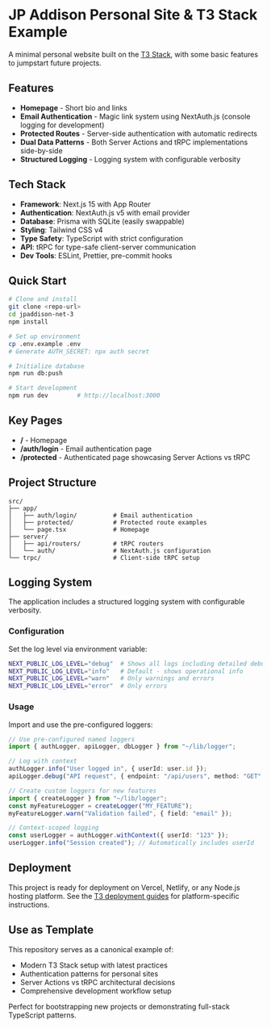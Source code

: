 # JP Addison Personal Site & T3 Stack Example

A minimal personal website built on the [T3 Stack](https://create.t3.gg/), with some basic features to jumpstart future projects.

## Features

- **Homepage** - Short bio and links
- **Email Authentication** - Magic link system using NextAuth.js (console logging for development)
- **Protected Routes** - Server-side authentication with automatic redirects
- **Dual Data Patterns** - Both Server Actions and tRPC implementations side-by-side
- **Structured Logging** - Logging system with configurable verbosity

## Tech Stack

- **Framework**: Next.js 15 with App Router
- **Authentication**: NextAuth.js v5 with email provider
- **Database**: Prisma with SQLite (easily swappable)
- **Styling**: Tailwind CSS v4
- **Type Safety**: TypeScript with strict configuration
- **API**: tRPC for type-safe client-server communication
- **Dev Tools**: ESLint, Prettier, pre-commit hooks

## Quick Start

```bash
# Clone and install
git clone <repo-url>
cd jpaddison-net-3
npm install

# Set up environment
cp .env.example .env
# Generate AUTH_SECRET: npx auth secret

# Initialize database
npm run db:push

# Start development
npm run dev        # http://localhost:3000
```

## Key Pages

- **/** - Homepage
- **/auth/login** - Email authentication page
- **/protected** - Authenticated page showcasing Server Actions vs tRPC

## Project Structure

```
src/
├── app/
│   ├── auth/login/          # Email authentication
│   ├── protected/           # Protected route examples
│   └── page.tsx             # Homepage
├── server/
│   ├── api/routers/         # tRPC routers
│   └── auth/                # NextAuth.js configuration
└── trpc/                    # Client-side tRPC setup
```

## Logging System

The application includes a structured logging system with configurable verbosity.

### Configuration

Set the log level via environment variable:

```bash
NEXT_PUBLIC_LOG_LEVEL="debug"  # Shows all logs including detailed debugging
NEXT_PUBLIC_LOG_LEVEL="info"   # Default - shows operational info
NEXT_PUBLIC_LOG_LEVEL="warn"   # Only warnings and errors
NEXT_PUBLIC_LOG_LEVEL="error"  # Only errors
```

### Usage

Import and use the pre-configured loggers:

```typescript
// Use pre-configured named loggers
import { authLogger, apiLogger, dbLogger } from "~/lib/logger";

// Log with context
authLogger.info("User logged in", { userId: user.id });
apiLogger.debug("API request", { endpoint: "/api/users", method: "GET" });

// Create custom loggers for new features
import { createLogger } from "~/lib/logger";
const myFeatureLogger = createLogger("MY_FEATURE");
myFeatureLogger.warn("Validation failed", { field: "email" });

// Context-scoped logging
const userLogger = authLogger.withContext({ userId: "123" });
userLogger.info("Session created"); // Automatically includes userId
```

## Deployment

This project is ready for deployment on Vercel, Netlify, or any Node.js hosting platform. See the [T3 deployment guides](https://create.t3.gg/en/deployment/vercel) for platform-specific instructions.

## Use as Template

This repository serves as a canonical example of:

- Modern T3 Stack setup with latest practices
- Authentication patterns for personal sites
- Server Actions vs tRPC architectural decisions
- Comprehensive development workflow setup

Perfect for bootstrapping new projects or demonstrating full-stack TypeScript patterns.

